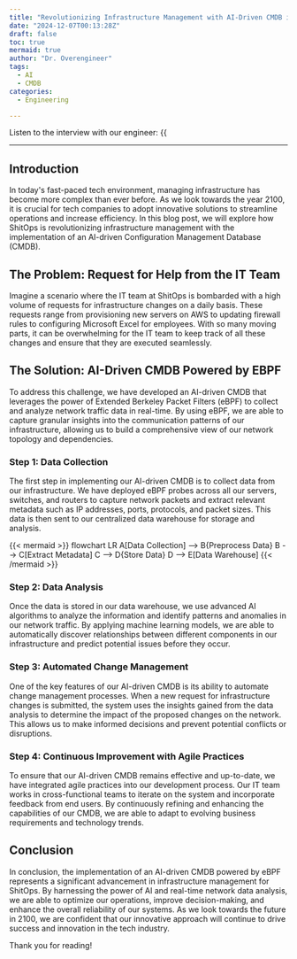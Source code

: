 ```yaml
---
title: "Revolutionizing Infrastructure Management with AI-Driven CMDB in 2100"
date: "2024-12-07T00:13:28Z"
draft: false
toc: true
mermaid: true
author: "Dr. Overengineer"
tags:
  - AI
  - CMDB
categories:
  - Engineering

---
```


Listen to the interview with our engineer: {{<audio src="https://s3.chaops.de/shitops/podcasts/revolutionizing-infrastructure-management-with-ai-driven-cmdb-in-2100.mp3" class="audio">}}

---

## Introduction

In today's fast-paced tech environment, managing infrastructure has become more complex than ever before. As we look towards the year 2100, it is crucial for tech companies to adopt innovative solutions to streamline operations and increase efficiency. In this blog post, we will explore how ShitOps is revolutionizing infrastructure management with the implementation of an AI-driven Configuration Management Database (CMDB).

## The Problem: Request for Help from the IT Team

Imagine a scenario where the IT team at ShitOps is bombarded with a high volume of requests for infrastructure changes on a daily basis. These requests range from provisioning new servers on AWS to updating firewall rules to configuring Microsoft Excel for employees. With so many moving parts, it can be overwhelming for the IT team to keep track of all these changes and ensure that they are executed seamlessly.

## The Solution: AI-Driven CMDB Powered by EBPF

To address this challenge, we have developed an AI-driven CMDB that leverages the power of Extended Berkeley Packet Filters (eBPF) to collect and analyze network traffic data in real-time. By using eBPF, we are able to capture granular insights into the communication patterns of our infrastructure, allowing us to build a comprehensive view of our network topology and dependencies.

### Step 1: Data Collection

The first step in implementing our AI-driven CMDB is to collect data from our infrastructure. We have deployed eBPF probes across all our servers, switches, and routers to capture network packets and extract relevant metadata such as IP addresses, ports, protocols, and packet sizes. This data is then sent to our centralized data warehouse for storage and analysis.

{{< mermaid >}}
flowchart LR
    A[Data Collection] --> B{Preprocess Data}
    B --> C[Extract Metadata]
    C --> D{Store Data}
    D --> E[Data Warehouse]
{{< /mermaid >}}

### Step 2: Data Analysis

Once the data is stored in our data warehouse, we use advanced AI algorithms to analyze the information and identify patterns and anomalies in our network traffic. By applying machine learning models, we are able to automatically discover relationships between different components in our infrastructure and predict potential issues before they occur.

### Step 3: Automated Change Management

One of the key features of our AI-driven CMDB is its ability to automate change management processes. When a new request for infrastructure changes is submitted, the system uses the insights gained from the data analysis to determine the impact of the proposed changes on the network. This allows us to make informed decisions and prevent potential conflicts or disruptions.

### Step 4: Continuous Improvement with Agile Practices

To ensure that our AI-driven CMDB remains effective and up-to-date, we have integrated agile practices into our development process. Our IT team works in cross-functional teams to iterate on the system and incorporate feedback from end users. By continuously refining and enhancing the capabilities of our CMDB, we are able to adapt to evolving business requirements and technology trends.

## Conclusion

In conclusion, the implementation of an AI-driven CMDB powered by eBPF represents a significant advancement in infrastructure management for ShitOps. By harnessing the power of AI and real-time network data analysis, we are able to optimize our operations, improve decision-making, and enhance the overall reliability of our systems. As we look towards the future in 2100, we are confident that our innovative approach will continue to drive success and innovation in the tech industry.

Thank you for reading!